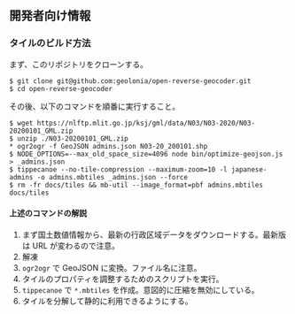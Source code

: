 ## 開発者向け情報

### タイルのビルド方法

まず、このリポジトリをクローンする。

```
$ git clone git@github.com:geolonia/open-reverse-geocoder.git
$ cd open-reverse-geocoder
```

その後、以下のコマンドを順番に実行すること。

```
$ wget https://nlftp.mlit.go.jp/ksj/gml/data/N03/N03-2020/N03-20200101_GML.zip
$ unzip ./N03-20200101_GML.zip
* ogr2ogr -f GeoJSON admins.json N03-20_200101.shp
$ NODE_OPTIONS=--max_old_space_size=4096 node bin/optimize-geojson.js > _admins.json
$ tippecanoe --no-tile-compression --maximum-zoom=10 -l japanese-admins -o admins.mbtiles _admins.json --force
$ rm -fr docs/tiles && mb-util --image_format=pbf admins.mbtiles docs/tiles
```

#### 上述のコマンドの解説

1. まず国土数値情報から、最新の行政区域データをダウンロードする。最新版は URL が変わるので注意。
2. 解凍
3. `ogr2ogr` で GeoJSON に変換。ファイル名に注意。
4. タイルのプロパティを調整するためのスクリプトを実行。
5. `tippecanoe` で `*.mbtiles` を作成。意図的に圧縮を無効にしている。
6. タイルを分解して静的に利用できるようにする。